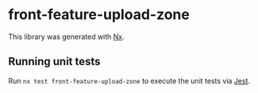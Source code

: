 # front-feature-upload-zone

This library was generated with [Nx](https://nx.dev).

## Running unit tests

Run `nx test front-feature-upload-zone` to execute the unit tests via [Jest](https://jestjs.io).
